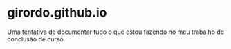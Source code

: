 # girordo.github.io
Uma tentativa de documentar tudo o que estou fazendo no meu trabalho de conclusão de curso.
